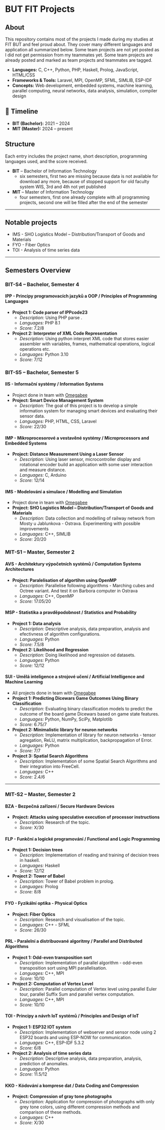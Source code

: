 # BUT FIT Projects

## About
This repository contains most of the projects I made during my studies at FIT BUT and feel proud about. They cover many different languages and application all summarized below. Some team projects are not yet posted as I did not get permission from my teammates yet. Some team projects are already posted and marked as team projects and teammates are tagged.

- **Languages:** C, C++, Python, PHP, Haskell, Prolog, JavaScript, HTML/CSS
- **Frameworks & Tools:** Laravel, MPI, OpenMP, SFML, SIMLIB, ESP-IDF
- **Concepts:** Web development, embedded systems, machine learning, parallel computing, neural networks, data analysis, simulation, compiler design

## 📆 Timeline
- **BIT (Bachelor):** 2021 – 2024
- **MIT (Master):** 2024 – present

## Structure
Each entry includes the project name, short description, programming languages used, and the score received.

- **BIT** – Bachelor of Information Technology
  - six semesters, first two are missing because data is not available for download any more, because of stopped support for old faculty system WIS, 3rd and 4th not yet published
- **MIT** – Master of Information Technology
  - four semesters, first one already complete with all programming projects, second one will be filled after the end of the semester

---
## Notable projects
 - IMS - SHO Logistics Model – Distribution/Transport of Goods and Materials
 - FYO - Fiber Optics
 - TOI - Analysis of time series data

---
## Semesters Overview

### BIT-S4 – Bachelor, Semester 4
#### IPP - Principy programovacích jazyků a OOP / Principles of Programming Languages
- **Project 1: Code parser of IPPcode23**
  - _Description:_ Using PHP parse .
  - _Languages:_ PHP 8.1
  - _Score:_ 7.2/8
- **Project 2: Interpreter of XML Code Representation**
  - _Description:_ Using python interpret XML code that stores easier assembler with variables, frames, mathematical operations, logical operations etc.
  - _Languages:_ Python 3.10
  - _Score:_ 7/12


### BIT-S5 – Bachelor, Semester 5
#### IIS - Informační systémy / Information Systems
- Project done in team with [Omegabee](https://github.com/Omegabee)
- **Project: Smart Device Management System**
  - _Description:_ The goal of this project is to develop a simple information system for managing smart devices and evaluating their sensor data.
  - _Languages:_ PHP, HTML, CSS, Laravel
  - _Score:_ 22/30

#### IMP - Mikroprocesorové a vestavěné systémy / Microprocessors and Embedded Systems
- **Project: Distance Measurement Using a Laser Sensor**
  - _Description:_ Using laser sensor, microcontroller display and rotational encoder build an application with some user interaction and measure distance.
  - _Languages:_ C, Arduino
  - _Score:_ 12/14

#### IMS - Modelování a simulace / Modelling and Simulation
- Project done in team with [Omegabee](https://github.com/Omegabee)
- **Project: SHO Logistics Model – Distribution/Transport of Goods and Materials**
  - _Description:_ Data collection and modelling of railway network from Mosty u Jablunkova - Ostrava. Experimenting with possible improvements
  - _Languages:_ C++, SIMLIB
  - _Score:_ 20/20


### MIT-S1 – Master, Semester 2
#### AVS - Architektury výpočetních systémů / Computation Systems Architectures
- **Project: Paralelisation of algortihm using OpenMP**
  - _Description:_ Parallelise following algorithms - Marching cubes and Octree variant. And test it on Barbora computer in Ostrava
  - _Languages:_ C++, OpenMP
  - _Score:_ 17.05/20

#### MSP - Statistika a pravděpodobnost / Statistics and Probability
- **Project 1: Data analysis**
  - _Description:_ Descriptive analysis, data preparation, analysis and efectivness of algorithm configurations.
  - _Languages:_ Python
  - _Score:_ 7.5/8
- **Project 2: Likelihood and Regression**
  - _Description:_ Doing likelihood and regression od datasets.
  - _Languages:_ Python
  - _Score:_ 12/12

#### SUI - Umělá inteligence a strojové učení / Artificial Intelligence and Machine Learning
- All projects done in team with [Omegabee](https://github.com/Omegabee)
- **Project 1: Predicting Dicewars Game Outcomes Using Binary Classification**
  - _Description:_ Evaluating binary classification models to predict the outcome of the board game Dicewars based on game state features.
  - _Languages:_ Python, NumPy, SciPy, Matplotlib
  - _Score:_ 6.75/7
- **Project 2: Minimalistic library for neuron networks**
  - _Description:_ Implementation of library for neuron networks - tensor agregation, ReLU, matrix multiplication, backpropagation of Error.
  - _Languages:_ Python
  - _Score:_ 7/7
- **Project 3: Spatial Search Algorithms**
  - _Description:_ Implementation of some Spatial Search Algorithms and their integration into FreeCell.
  - _Languages:_ C++
  - _Score:_ 2.4/6


---
### MIT-S2 – Master, Semester 2
#### BZA - Bezpečná zařízení / Secure Hardware Devices
- **Project: Attacks using speculative execution of processor instructions**
  - _Description:_ Research  of the topic.
  - _Score:_ X/30

#### FLP - Funkční a logické programování / Functional and Logic Programming
- **Project 1: Decision trees**
  - _Description:_ Implementation of reading and training of decision trees in haskell.
  - _Languages:_ Haskell
  - _Score:_ 12/12
- **Project 2: Tower of Babel**
  - _Description:_ Tower of Babel problem in prolog.
  - _Languages:_ Prolog
  - _Score:_ 8/8

#### FYO - Fyzikální optika - Physical Optics
- **Project: Fiber Optics**
  - _Description:_ Research and visualisation of the topic.
  - _Languages:_ C++ - SFML
  - _Score:_ 26/30

#### PRL - Paralelní a distribuované algoritmy / Parallel and Distributed Algorithms
- **Project 1: Odd-even transposition sort**
  - _Description:_ Implementation of parallel algorithm - odd-even transposition sort using MPI parallelisation.
  - _Languages:_ C++, MPI
  - _Score:_ 10/10
- **Project 2: Computation of Vertex Level**
  - _Description:_ Parallel computation of Vertex level using parallel Euler tour, parallel Suffix Sum and parallel vertex computation.
  - _Languages:_ C++, MPI
  - _Score:_ 10/10

#### TOI - Principy a návrh IoT systémů / Principles and Design of IoT
- **Project 1: ESP32 IOT system**
  - _Description:_ Implementation of webserver and sensor node using 2 ESP32 boards and using ESP-NOW for communication.
  - _Languages:_ C++, ESP-IDF 5.3.2
  - _Score:_ 6/8
- **Project 2: Analysis of time series data**
  - _Description:_ Descriptive analysis, data preparation, analysis, prediction of anomalies.
  - _Languages:_ Python
  - _Score:_ 11.5/12

#### KKO - Kódování a komprese dat / Data Coding and Compression
- **Project: Compression of gray tone photographs**
  - _Description:_ Application for compression of photographs with only grey tone colors, using different compression methods and comparison of these methods.
  - _Languages:_ C++
  - _Score:_ X/30
